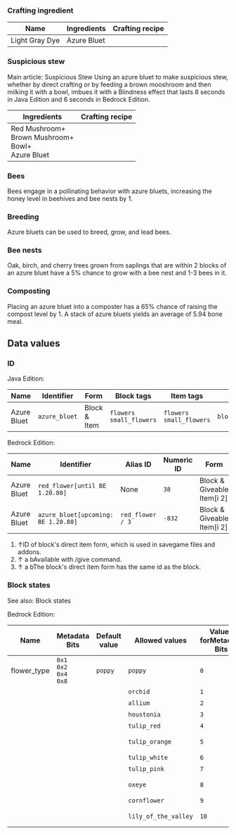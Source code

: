 ### Crafting ingredient
| Name           | Ingredients | Crafting recipe |
|----------------|-------------|-----------------|
| Light Gray Dye | Azure Bluet |                 |

### Suspicious stew
Main article: Suspicious Stew
Using an azure bluet to make suspicious stew, whether by direct crafting or by feeding a brown mooshroom and then milking it with a bowl, imbues it with a Blindness effect that lasts 8 seconds in Java Edition and 6 seconds in Bedrock Edition.

| Ingredients                                                 | Crafting recipe |
|-------------------------------------------------------------|-----------------|
| Red Mushroom+<br/>Brown Mushroom+<br/>Bowl+<br/>Azure Bluet |                 |

### Bees
Bees engage in a pollinating behavior with azure bluets, increasing the honey level in beehives and bee nests by 1.

### Breeding
Azure bluets can be used to breed, grow, and lead bees.

### Bee nests
Oak, birch, and cherry trees grown from saplings that are within 2 blocks of an azure bluet have a 5% chance to grow with a bee nest and 1-3 bees in it.

### Composting
Placing an azure bluet into a composter has a 65% chance of raising the compost level by 1. A stack of azure bluets yields an average of 5.94 bone meal.

## Data values
### ID
Java Edition:

| Name        | Identifier    | Form         | Block tags                    | Item tags                     | Translation key               |
|-------------|---------------|--------------|-------------------------------|-------------------------------|-------------------------------|
| Azure Bluet | `azure_bluet` | Block & Item | `flowers`<br/>`small_flowers` | `flowers`<br/>`small_flowers` | `block.minecraft.azure_bluet` |

Bedrock Edition:

| Name        | Identifier                           | Alias ID         | Numeric ID | Form                       | Item ID[i 1]   | Translation key                  |
|-------------|--------------------------------------|------------------|------------|----------------------------|----------------|----------------------------------|
| Azure Bluet | `red_flower‌[until BE 1.20.80]`      | None             | `38`       | Block & Giveable Item[i 2] | Identical[i 3] | `tile.red_flower.houstonia.name` |
| Azure Bluet | `azure_bluet‌[upcoming: BE 1.20.80]` | `red_flower / 3` | `-832`     | Block & Giveable Item[i 2] | Identical[i 3] | `tile.red_flower.houstonia.name` |

1. ↑ID of block's direct item form, which is used in savegame files and addons.
2. ↑ a bAvailable with /give command.
3. ↑ a bThe block's direct item form has the same id as the block.

### Block states
See also: Block states

Bedrock Edition:

| Name        | Metadata Bits                       | Default value | Allowed values       | Values forMetadata Bits | Description        |
|-------------|-------------------------------------|---------------|----------------------|-------------------------|--------------------|
| flower_type | `0x1`<br/>`0x2`<br/>`0x4`<br/>`0x8` | `poppy`       | `poppy`              | `0`                     | Poppy              |
|             |                                     |               | `orchid`             | `1`                     | Blue Orchid        |
|             |                                     |               | `allium`             | `2`                     | Allium             |
|             |                                     |               | `houstonia`          | `3`                     | Azure Bluet        |
|             |                                     |               | `tulip_red`          | `4`                     | Red Tulip          |
|             |                                     |               | `tulip_orange`       | `5`                     | Orange Tulip       |
|             |                                     |               | `tulip_white`        | `6`                     | White Tulip        |
|             |                                     |               | `tulip_pink`         | `7`                     | Pink Tulip         |
|             |                                     |               | `oxeye`              | `8`                     | Oxeye Daisy        |
|             |                                     |               | `cornflower`         | `9`                     | Cornflower         |
|             |                                     |               | `lily_of_the_valley` | `10`                    | Lily of the Valley |


